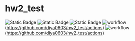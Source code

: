 # hw2_test
![Static Badge](https://img.shields.io/badge/language-python-green)
![Static Badge](https://img.shields.io/badge/license-bsl1-green)
![Static Badge](https://img.shields.io/badge/platform-linux-green)
![workflow](https://github.com/diya0603/hw2_test/actions/workflows/test.yml/badge.svg)(https://github.com/diya0603/hw2_test/actions)
![workflow](https://github.com/diya0603/hw2_test/actions/workflows/check.yml/badge.svg)(https://github.com/diya0603/hw2_test/actions)
